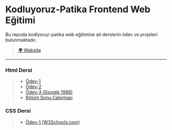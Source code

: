 # Kodluyoruz-Patika Frontend Web Eğitimi

Bu repoda kodlyoruz-patika web eğitimine ait derslerin ödev ve projeleri bulunmaktadır.

> [🌍 Website](https://kodluyoruz-frontend-101-egitimi.vercel.app/)

---

### Html Dersi

> * [Ödev-1](https://kodluyoruz-frontend-101-egitimi.vercel.app/01-html-dersi/odev-1/index.html)
> * [Ödev-2](https://kodluyoruz-frontend-101-egitimi.vercel.app/01-html-dersi/odev-2/index.html)
> * [Ödev-3 (Google 1998)](hthttps://kodluyoruz-frontend-101-egitimi.vercel.app/01-html-dersi/odev-3_Google/index.html)
> * [Bölüm Sonu Çalışması](https://kodluyoruz-frontend-101-egitimi.vercel.app/01-html-dersi/bolum-sonu-calismasi/index.html)

### CSS Dersi
> * [Ödev-1 (W3Schools.com)](https://kodluyoruz-frontend-101-egitimi.vercel.app/02-css-dersi/odev-1/index.html)